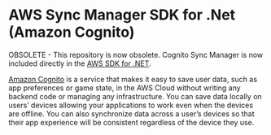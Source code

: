 # AWS Sync Manager SDK for .Net (Amazon Cognito)

OBSOLETE - This repository is now obsolete. Cognito Sync Manager is now included directly in the [AWS SDK for .NET](https://github.com/aws/aws-sdk-net).

[Amazon Cognito](http://aws.amazon.com/cognito/) is a service that makes it easy to save user data, such as app preferences or game state, in the AWS Cloud without writing any backend code or managing any infrastructure. You can save data locally on users’ devices allowing your applications to work even when the devices are offline. You can also synchronize data across a user’s devices so that their app experience will be consistent regardless of the device they use.
